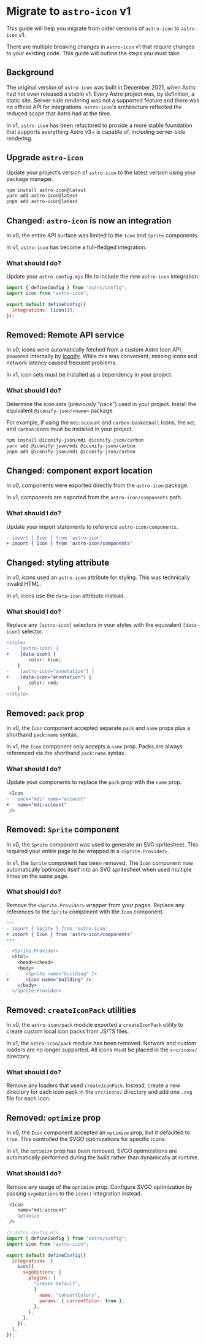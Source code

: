 # Migrate to `astro-icon` v1

This guide will help you migrate from older versions of `astro-icon` to `astro-icon` v1.

There are multiple breaking changes in `astro-icon` v1 that require changes to your existing code. This guide will outline the steps you must take.

## Background

The original version of `astro-icon` was built in December 2021, when Astro had not even released a stable v1. Every Astro project was, by definition, a static site. Server-side rendering was not a supported feature and there was no official API for integrations. `astro-icon`'s architecture reflected the reduced scope that Astro had at the time.

In v1, `astro-icon` has been refactored to provide a more stable foundation that supports everything Astro v3+ is capable of, including server-side rendering.

## Upgrade `astro-icon`

Update your project’s version of `astro-icon` to the latest version using your package manager.

```sh
npm install astro-icon@latest
yarn add astro-icon@latest
pnpm add astro-icon@latest
```

## Changed: `astro-icon` is now an integration

In v0, the entire API surface was limited to the `Icon` and `Sprite` components.

In v1, `astro-icon` has become a full-fledged integration.

### What should I do?

Update your `astro.config.mjs` file to include the new `astro-icon` integration.

```js
import { defineConfig } from "astro/config";
import icon from "astro-icon";

export default defineConfig({
  integrations: [icon()],
});
```

## Removed: Remote API service

In v0, icons were automatically fetched from a custom Astro Icon API, powered internally by [Iconify](https://iconify.design/). While this was convenient, missing icons and network latency caused frequent problems.

In v1, icon sets must be installed as a dependency in your project.

### What should I do?

Determine the icon sets (previously "pack") used in your project. Install the equivalent `@iconify-json/<name>` package.

For example, if using the `mdi:account` and `carbon:basketball` icons, the `mdi` and `carbon` icons must be installed in your project.

```sh
npm install @iconify-json/mdi @iconify-json/carbon
yarn add @iconify-json/mdi @iconify-json/carbon
pnpm add @iconify-json/mdi @iconify-json/carbon
```

## Changed: component export location

In v0, components were exported directly from the `astro-icon` package.

In v1, components are exported from the `astro-icon/components` path.

### What should I do?

Update your import statements to reference `astro-icon/components`.

```diff
- import { Icon } from 'astro-icon'
+ import { Icon } from 'astro-icon/components'
```

## Changed: styling attribute

In v0, icons used an `astro-icon` attribute for styling. This was technically invalid HTML.

In v1, icons use the `data-icon` attribute instead.

### What should I do?

Replace any `[astro-icon]` selectors in your styles with the equivalent `[data-icon]` selector.

```diff
<style>
-    [astro-icon] {
+    [data-icon] {
        color: blue;
    }
-    [astro-icon="annotation"] {
+    [data-icon="annotation"] {
        color: red;
    }
</style>
```

## Removed: `pack` prop

In v0, the `Icon` component accepted separate `pack` and `name` props plus a shorthand `pack:name` syntax.

In v1, the `Icon` component only accepts a `name` prop. Packs are always referenced via the shorthand `pack:name` syntax.

### What should I do?

Update your components to replace the `pack` prop with the `name` prop.

```diff
 <Icon
-   pack="mdi" name="account"
+   name="mdi:account"
 />
```

## Removed: `Sprite` component

In v0, the `Sprite` component was used to generate an SVG spritesheet. This required your entire page to be wrapped in a `<Sprite.Provider>`.

In v1, the `Sprite` component has been removed. The `Icon` component now automatically optimizes itself into an SVG spritesheet when used multiple times on the same page.

### What should I do?

Remove the `<Sprite.Provider>` wrapper from your pages. Replace any references to the `Sprite` component with the `Icon` component.

```diff
---
- import { Sprite } from 'astro-icon'
+ import { Icon } from 'astro-icon/components'
---

- <Sprite.Provider>
  <html>
    <head></head>
    <body>
-      <Sprite name="building" />
+      <Icon name="building" />
    </body>
- </Sprite.Provider>
```

## Removed: `createIconPack` utilities

In v0, the `astro-icon/pack` module exported a `createIconPack` utility to create custom local icon packs from JS/TS files.

In v1, the `astro-icon/pack` module has been removed. Network and custom loaders are no longer supported. All icons must be placed in the `src/icons/` directory.

### What should I do?

Remove any loaders that used `createIconPack`. Instead, create a new directory for each icon pack in the `src/icons/` directory and add one `.svg` file for each icon.

## Removed: `optimize` prop

In v0, the `Icon` component accepted an `optimize` prop, but it defaulted to `true`. This controlled the SVGO optimizations for specific icons.

In v1, the `optimize` prop has been removed. SVGO optimizations are automatically performed during the build rather than dynamically at runtime.

### What should I do?

Remove any usage of the `optimize` prop. Configure SVGO optimization by passing `svgoOptions` to the `icon()` integration instead.

```diff
 <Icon
    name="mdi:account"
-   optimize
 />
```

```mjs
// astro.config.mjs
import { defineConfig } from "astro/config";
import icon from "astro-icon";

export default defineConfig({
  integrations: [
    icon({
      svgoOptions: {
        plugins: [
          "preset-default",
          {
            name: "convertColors",
            params: { currentColor: true },
          },
        ],
      },
    }),
  ],
});
```
